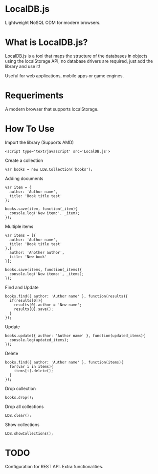 LocalDB.js
==========

Lightweight NoSQL ODM for modern browsers.

# What is LocalDB.js?

LocalDB.js is a tool that maps the structure of the databases in objects using the localStorage API, no database drivers are required, just add the library and use it!

Useful for web applications, mobile apps or game engines.

# Requeriments

A modern browser that supports localStorage.

# How To Use

Import the library (Supports AMD)

```
<script type='text/javascript' src='LocalDB.js'>
```

Create a collection

```
var books = new LDB.Collection('books');
```

Adding documents

```
var item = {
  author: 'Author name',
  title: 'Book title test'
};

books.save(item, function(_item){
  console.log('New item:', _item);
});
```

Multiple items

```
var items = [{
  author: 'Author name',
  title: 'Book title test'
},{
  author: 'Another author',
  title: 'New book'
}];

books.save(items, function(_items){
  console.log('New items:', _items);
});
```

Find and Update

```
books.find({ author: 'Author name' }, function(results){
  if(results[0]){
    results[0].author = 'New name';
    results[0].save();
  }
});
```

Update

```
books.update({ author: 'Author name' }, function(updated_items){
  console.log(updated_items);
});
```

Delete

```
books.find({ author: 'Author name' }, function(items){
  for(var i in items){
    items[i].delete();
  }
});
```

Drop collection

```
books.drop();
```

Drop all collections
```
LDB.clear();
```

Show collections
```
LDB.showCollections();
```

# TODO
Configuration for REST API.
Extra functionalities.
